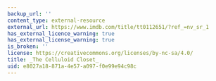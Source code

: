 ```yaml
---
backup_url: ''
content_type: external-resource
external_url: https://www.imdb.com/title/tt0112651/?ref_=nv_sr_1
has_external_licence_warning: true
has_external_license_warning: true
is_broken: ''
license: https://creativecommons.org/licenses/by-nc-sa/4.0/
title: _The Celluloid Closet_
uid: e8027a18-871a-4e57-a097-f0e99e94c98c
---
```

